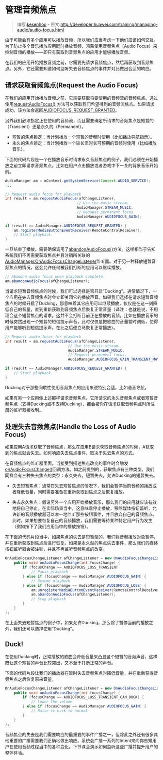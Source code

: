 # 管理音频焦点

> 编写:[kesenhoo](https://github.com/kesenhoo) - 原文:<http://developer.huawei.com/training/managing-audio/audio-focus.html>

由于可能会有多个应用可以播放音频，所以我们应当考虑一下他们应该如何交互。为了防止多个音乐播放应用同时播放音频，鸿蒙使用音频焦点（Audio Focus）来控制音频的播放——即只有获取到音频焦点的应用才能够播放音频。

在我们的应用开始播放音频之前，它需要先请求音频焦点，然后再获取到音频焦点。另外，它还需要知道如何监听失去音频焦点的事件并对此做出合适的响应。

<!-- more -->

## 请求获取音频焦点(Request the Audio Focus)

在我们的应用开始播放音频之前，它需要获取将要使用的音频流的音频焦点。通过使用<a href="http://developer.huawei.com/reference/ohos/media/AudioManager.html#requestAudioFocus(ohos.media.AudioManager.OnAudioFocusChangeListener, int, int)">requestAudioFocus()</a> 方法可以获取我们希望得到的音频流焦点。如果请求成功，该方法会返回[AUDIOFOCUS_REQUEST_GRANTED](http://developer.huawei.com/reference/ohos/media/AudioManager.html#AUDIOFOCUS_REQUEST_GRANTED)。

另外我们必须指定正在使用的音频流，而且需要确定所请求的音频焦点是短暂的（Transient）还是永久的（Permanent）。

* 短暂的焦点锁定：当计划播放一个短暂的音频时使用（比如播放导航指示）。
* 永久的焦点锁定：当计划播放一个较长但时长可预期的音频时使用（比如播放音乐）。

下面的代码片段是一个在播放音乐时请求永久音频焦点的例子，我们必须在开始播放之前立即请求音频焦点，比如在用户点击播放或者游戏中下一关的背景音乐开始前。

```java
AudioManager am = mContext.getSystemService(Context.AUDIO_SERVICE);
...

// Request audio focus for playback
int result = am.requestAudioFocus(afChangeListener,
                                 // Use the music stream.
                                 AudioManager.STREAM_MUSIC,
                                 // Request permanent focus.
                                 AudioManager.AUDIOFOCUS_GAIN);
   
if (result == AudioManager.AUDIOFOCUS_REQUEST_GRANTED) {
    am.registerMediaButtonEventReceiver(RemoteControlReceiver);
    // Start playback.
}
```

一旦结束了播放，需要确保调用了<a href="http://developer.huawei.com/reference/ohos/media/AudioManager.html#abandonAudioFocus(ohos.media.AudioManager.OnAudioFocusChangeListener)">abandonAudioFocus()</a>方法。这样相当于告知系统我们不再需要获取焦点并且注销所关联的[AudioManager.OnAudioFocusChangeListener](http://developer.huawei.com/reference/ohos/media/AudioManager.OnAudioFocusChangeListener.html)监听器。对于另一种释放短暂音频焦点的情况，这会允许任何被我们打断的应用可以继续播放。

```java
// Abandon audio focus when playback complete    
am.abandonAudioFocus(afChangeListener);
```

当请求短暂音频焦点的时候，我们可以选择是否开启“Ducking”。通常情况下，一个应用在失去音频焦点时会立即关闭它的播放声音。如果我们选择在请求短暂音频焦点的时候开启了Ducking，那意味着其它应用可以继续播放，仅仅是在这一刻降低自己的音量，直到重新获取到音频焦点后恢复正常音量（译注：也就是说，不用理会这个短暂焦点的请求，这并不会打断目前正在播放的音频。比如在播放音乐的时候突然出现一个短暂的短信提示声音，此时仅仅是把歌曲的音量暂时调低，使得用户能够听到短信提示声，在此之后便立马恢复正常播放）。

```java
// Request audio focus for playback
int result = am.requestAudioFocus(afChangeListener,
                             // Use the music stream.
                             AudioManager.STREAM_MUSIC,
                             // Request permanent focus.
                             AudioManager.AUDIOFOCUS_GAIN_TRANSIENT_MAY_DUCK);
   
if (result == AudioManager.AUDIOFOCUS_REQUEST_GRANTED) {
    // Start playback.
}
```

Ducking对于那些间歇性使用音频焦点的应用来说特别合适，比如语音导航。

如果有另一个应用像上述那样请求音频焦点，它所请求的永久音频焦点或者短暂音频焦点（支持Ducking或不支持Ducking），都会被你在请求获取音频焦点时所注册的监听器接收到。

## 处理失去音频焦点(Handle the Loss of Audio Focus)

如果应用A请求获取了音频焦点，那么在应用B请求获取音频焦点的时候，A获取到的焦点就会失去。如何响应失去焦点事件，取决于失去焦点的方式。

在音频焦点的监听器里面，当接受到描述焦点改变的事件时会触发<a href="http://developer.huawei.com/reference/ohos/media/AudioManager.OnAudioFocusChangeListener.html#onAudioFocusChange(int)">onAudioFocusChange()</a>回调方法。如之前提到的，获取焦点有三种类型，我们同样会有三种失去焦点的类型：永久失去，短暂失去，允许Ducking的短暂失去。

* 失去短暂焦点：通常在失去短暂焦点的情况下，我们会暂停当前音频的播放或者降低音量，同时需要准备在重新获取到焦点之后恢复播放。

* 失去永久焦点：假设另外一个应用开始播放音乐，那么我们的应用就应该有效地将自己停止。在实际场景当中，这意味着停止播放，移除媒体按钮监听，允许新的音频播放器可以唯一地监听那些按钮事件，并且放弃自己的音频焦点。此时，如果想要恢复自己的音频播放，我们需要等待某种特定用户行为发生（例如按下了我们应用当中的播放按钮）。

在下面的代码片段当中，如果焦点的失去是短暂型的，我们将音频播放对象暂停，并在重新获取到焦点后进行恢复。如果是永久型的焦点失去事件，那么我们的媒体按钮监听器会被注销，并且不再监听音频焦点的改变。

```java
OnAudioFocusChangeListener afChangeListener = new OnAudioFocusChangeListener() {
    public void onAudioFocusChange(int focusChange) {
        if (focusChange == AUDIOFOCUS_LOSS_TRANSIENT
            // Pause playback
        } else if (focusChange == AudioManager.AUDIOFOCUS_GAIN) {
            // Resume playback 
        } else if (focusChange == AudioManager.AUDIOFOCUS_LOSS) {
            am.unregisterMediaButtonEventReceiver(RemoteControlReceiver);
            am.abandonAudioFocus(afChangeListener);
            // Stop playback
        }
    }
};
```

在上面失去短暂焦点的例子中，如果允许Ducking，那么除了暂停当前的播放之外，我们还可以选择使用“Ducking”。

## Duck! 

在使用Ducking时，正常播放的歌曲会降低音量来凸显这个短暂的音频声音，这样既让这个短暂的声音比较突出，又不至于打断正常的声音。

下面的代码片段让我们的播放器在暂时失去音频焦点时降低音量，并在重新获得音频焦点之后恢复原来音量。

```java
OnAudioFocusChangeListener afChangeListener = new OnAudioFocusChangeListener() {
    public void onAudioFocusChange(int focusChange) {
        if (focusChange == AUDIOFOCUS_LOSS_TRANSIENT_CAN_DUCK) {
            // Lower the volume
        } else if (focusChange == AudioManager.AUDIOFOCUS_GAIN) {
            // Raise it back to normal
        }
    }
};
```

音频焦点的失去是我们需要响应的最重要的事件广播之一，但除此之外还有很多其他重要的广播需要我们正确地做出响应。系统会广播一系列的Intent来向你告知用户在使用音频过程当中的各种变化。下节课会演示如何监听这些广播并提升用户的整体体验。
